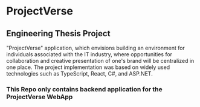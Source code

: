 # ProjectVerse
## Engineering Thesis Project
"ProjectVerse" application, which envisions building an environment for individuals associated with the IT industry, where opportunities 
for collaboration and creative presentation of one's brand will be centralized in one place. The 
project implementation was based on widely used technologies such as TypeScript, React, C#, 
and ASP.NET. 

### This Repo only contains backend application for the ProjectVerse WebApp 
